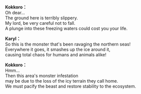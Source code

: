 # 

  
**Kokkoro：**  
Oh dear...  
 The ground here is terribly slippery.  
My lord, be very careful not to fall.  
A plunge into these freezing waters could cost you your life.  
  
**Karyl：**  
So this is the monster that's been ravaging the northern seas!  
Everywhere it goes, it smashes up the ice around it,  
causing total chaos for humans and animals alike!  
  
**Kokkoro：**  
Hmm...  
 Then this area's monster infestation  
may be due to the loss of the icy terrain they call home.  
We must pacify the beast and restore stability to the ecosystem.  
